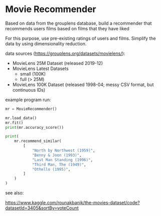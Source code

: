 # Movie Recommender

Based on data from the grouplens database, build a recommender that recommends users films based on films that they have liked

For this purpose, use pre-existing ratings of users and films. Simplify the data by using dimensionality reduction.

data sources (https://grouplens.org/datasets/movielens/):

- MovieLens 25M Dataset (released 2019-12)
- MovieLens Latest Datasets
  - small (100K)
  - full (> 25M)
- MovieLens 100K Dataset (released 1998-04; messy CSV format, but continuous IDs)

example program run:

```py
mr = MovieRecommender()

mr.load_data()
mr.fit()
print(mr.accuracy_score())

print(
    mr.recommend_similar(
        [
            "North by Northwest (1959)",
            "Benny & Joon (1993)",
            "Last Man Standing (1996)",
            "Third Man, The (1949)",
            "Othello (1995)",
        ]
    )
)
```

see also:

<https://www.kaggle.com/rounakbanik/the-movies-dataset/code?datasetId=3405&sortBy=voteCount>
